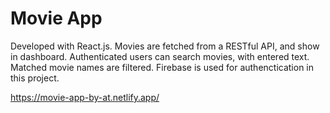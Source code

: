 # Movie App

Developed with React.js. Movies are fetched from a RESTful API, and show in dashboard. Authenticated users can search movies, with entered text. 
Matched movie names are filtered. Firebase is used for authenctication in this project.

https://movie-app-by-at.netlify.app/

